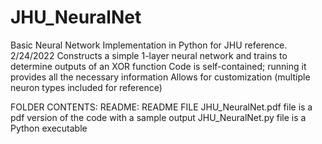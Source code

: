 # JHU_NeuralNet
Basic Neural Network Implementation in Python for JHU reference. 2/24/2022
Constructs a simple 1-layer neural network and trains to determine outputs of an XOR function
Code is self-contained; running it provides all the necessary information
Allows for customization (multiple neuron types included for reference)

FOLDER CONTENTS:
README: README FILE
JHU_NeuralNet.pdf file is a pdf version of the code with a sample output
JHU_NeuralNet.py file is a Python executable 
